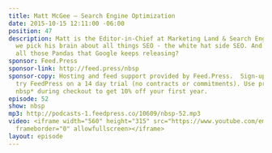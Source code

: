 ```yaml
---
title: Matt McGee — Search Engine Optimization
date: 2015-10-15 12:11:00 -06:00
position: 47
description: Matt is the Editor-in-Chief at Marketing Land & Search Engine Land so
  we pick his brain about all things SEO - the white hat side SEO. And what’s up with
  all those Pandas that Google keeps releasing?
sponsor: Feed.Press
sponsor-link: http://feed.press/nbsp
sponsor-copy: Hosting and feed support provided by Feed.Press.  Sign-up today and
  try FeedPress on a 14 day trial (no contracts or commitments). Use promo code *
  nbsp* during checkout to get 10% off your first year.
episode: 52
show: nbsp
mp3: http://podcasts-1.feedpress.co/10609/nbsp-52.mp3
video: <iframe width="560" height="315" src="https://www.youtube.com/embed/tlg32WQnlSk"
  frameborder="0" allowfullscreen></iframe>
layout: episode
---
```


